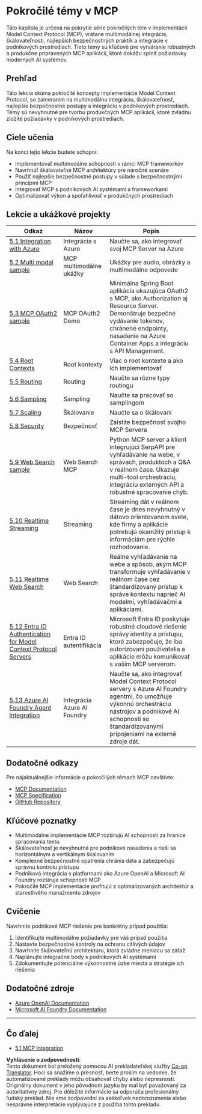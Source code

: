 <!--
CO_OP_TRANSLATOR_METADATA:
{
  "original_hash": "748c61250d4a326206b72b28f6154615",
  "translation_date": "2025-07-02T09:52:25+00:00",
  "source_file": "05-AdvancedTopics/README.md",
  "language_code": "sk"
}
-->
# Pokročilé témy v MCP

Táto kapitola je určená na pokrytie série pokročilých tém v implementácii Model Context Protocol (MCP), vrátane multimodálnej integrácie, škálovateľnosti, najlepších bezpečnostných praktík a integrácie v podnikových prostrediach. Tieto témy sú kľúčové pre vytváranie robustných a produkčne pripravených MCP aplikácií, ktoré dokážu splniť požiadavky moderných AI systémov.

## Prehľad

Táto lekcia skúma pokročilé koncepty implementácie Model Context Protocol, so zameraním na multimodálnu integráciu, škálovateľnosť, najlepšie bezpečnostné postupy a integráciu v podnikových prostrediach. Témy sú nevyhnutné pre tvorbu produkčných MCP aplikácií, ktoré zvládnu zložité požiadavky v podnikových prostrediach.

## Ciele učenia

Na konci tejto lekcie budete schopní:

- Implementovať multimodálne schopnosti v rámci MCP frameworkov
- Navrhnúť škálovateľné MCP architektúry pre náročné scenáre
- Použiť najlepšie bezpečnostné postupy v súlade s bezpečnostnými princípmi MCP
- Integrovať MCP s podnikových AI systémami a frameworkami
- Optimalizovať výkon a spoľahlivosť v produkčných prostrediach

## Lekcie a ukážkové projekty

| Odkaz | Názov | Popis |
|-------|-------|-------|
| [5.1 Integration with Azure](./mcp-integration/README.md) | Integrácia s Azure | Naučte sa, ako integrovať svoj MCP Server na Azure |
| [5.2 Multi modal sample](./mcp-multi-modality/README.md) | MCP multimodálne ukážky | Ukážky pre audio, obrázky a multimodálne odpovede |
| [5.3 MCP OAuth2 sample](../../../05-AdvancedTopics/mcp-oauth2-demo) | MCP OAuth2 Demo | Minimálna Spring Boot aplikácia ukazujúca OAuth2 s MCP, ako Authorization aj Resource Server. Demonštruje bezpečné vydávanie tokenov, chránené endpointy, nasadenie na Azure Container Apps a integráciu s API Management. |
| [5.4 Root Contexts](./mcp-root-contexts/README.md) | Root kontexty | Viac o root kontexte a ako ich implementovať |
| [5.5 Routing](./mcp-routing/README.md) | Routing | Naučte sa rôzne typy routingu |
| [5.6 Sampling](./mcp-sampling/README.md) | Sampling | Naučte sa pracovať so samplingom |
| [5.7 Scaling](./mcp-scaling/README.md) | Škálovanie | Naučte sa o škálovaní |
| [5.8 Security](./mcp-security/README.md) | Bezpečnosť | Zaistite bezpečnosť svojho MCP Servera |
| [5.9 Web Search sample](./web-search-mcp/README.md) | Web Search MCP | Python MCP server a klient integrujúci SerpAPI pre vyhľadávanie na webe, v správach, produktoch a Q&A v reálnom čase. Ukazuje multi-tool orchestráciu, integráciu externých API a robustné spracovanie chýb. |
| [5.10 Realtime Streaming](./mcp-realtimestreaming/README.md) | Streaming | Streaming dát v reálnom čase je dnes nevyhnutný v dátovo orientovanom svete, kde firmy a aplikácie potrebujú okamžitý prístup k informáciám pre rýchle rozhodovanie. |
| [5.11 Realtime Web Search](./mcp-realtimesearch/README.md) | Web Search | Reálne vyhľadávanie na webe a spôsob, akým MCP transformuje vyhľadávanie v reálnom čase cez štandardizovaný prístup k správe kontextu naprieč AI modelmi, vyhľadávačmi a aplikáciami. |
| [5.12  Entra ID Authentication for Model Context Protocol Servers](./mcp-security-entra/README.md) | Entra ID autentifikácia | Microsoft Entra ID poskytuje robustné cloudové riešenie správy identity a prístupu, ktoré zabezpečuje, že iba autorizovaní používatelia a aplikácie môžu komunikovať s vaším MCP serverom. |
| [5.13 Azure AI Foundry Agent Integration](./mcp-foundry-agent-integration/README.md) | Integrácia Azure AI Foundry | Naučte sa, ako integrovať Model Context Protocol servery s Azure AI Foundry agentmi, čo umožňuje výkonnú orchestráciu nástrojov a podnikové AI schopnosti so štandardizovanými pripojeniami na externé zdroje dát. |

## Dodatočné odkazy

Pre najaktuálnejšie informácie o pokročilých témach MCP navštívte:
- [MCP Documentation](https://modelcontextprotocol.io/)
- [MCP Specification](https://spec.modelcontextprotocol.io/)
- [GitHub Repository](https://github.com/modelcontextprotocol)

## Kľúčové poznatky

- Multimodálne implementácie MCP rozširujú AI schopnosti za hranice spracovania textu
- Škálovateľnosť je nevyhnutná pre podnikové nasadenia a rieši sa horizontálnym a vertikálnym škálovaním
- Komplexné bezpečnostné opatrenia chránia dáta a zabezpečujú správnu kontrolu prístupu
- Podniková integrácia s platformami ako Azure OpenAI a Microsoft AI Foundry rozširuje schopnosti MCP
- Pokročilé MCP implementácie profitujú z optimalizovaných architektúr a starostlivého manažmentu zdrojov

## Cvičenie

Navrhnite podnikové MCP riešenie pre konkrétny prípad použitia:

1. Identifikujte multimodálne požiadavky pre váš prípad použitia
2. Nastavte bezpečnostné kontroly na ochranu citlivých údajov
3. Navrhnite škálovateľnú architektúru, ktorá zvládne meniacu sa záťaž
4. Naplánujte integračné body s podnikových AI systémami
5. Zdokumentujte potenciálne výkonnostné úzke miesta a stratégie ich riešenia

## Dodatočné zdroje

- [Azure OpenAI Documentation](https://learn.microsoft.com/en-us/azure/ai-services/openai/)
- [Microsoft AI Foundry Documentation](https://learn.microsoft.com/en-us/ai-services/)

---

## Čo ďalej

- [5.1 MCP Integration](./mcp-integration/README.md)

**Vyhlásenie o zodpovednosti**:  
Tento dokument bol preložený pomocou AI prekladateľskej služby [Co-op Translator](https://github.com/Azure/co-op-translator). Hoci sa snažíme o presnosť, berte prosím na vedomie, že automatizované preklady môžu obsahovať chyby alebo nepresnosti. Originálny dokument v jeho pôvodnom jazyku by mal byť považovaný za autoritatívny zdroj. Pre dôležité informácie sa odporúča profesionálny ľudský preklad. Nie sme zodpovední za akékoľvek nedorozumenia alebo nesprávne interpretácie vyplývajúce z použitia tohto prekladu.